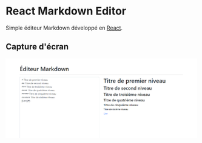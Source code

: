 # React Markdown Editor
Simple éditeur Markdown développé en [React](https://reactjs.org/).

## Capture d'écran
![Capture](screenshot.PNG)